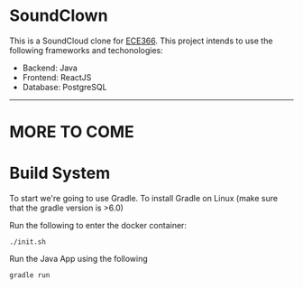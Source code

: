 # SoundClown
This is a SoundCloud clone for [ECE366](https://cooper.edu/engineering/courses/electrical-and-computer-engineering-undergraduate/ece-366).
This project intends to use the following frameworks and techonologies:
* Backend: Java
* Frontend: ReactJS
* Database: PostgreSQL


---
# MORE TO COME

# Build System
To start we're going to use Gradle.
To install Gradle on Linux (make sure that the gradle version is >6.0)

Run the following to enter the docker container:
```
./init.sh
```

Run the Java App using the following
```
gradle run
```
